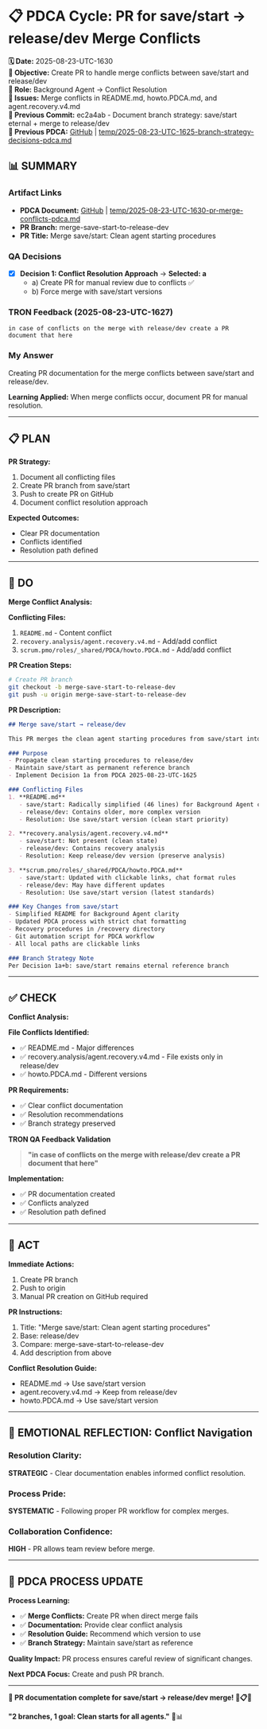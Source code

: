 # 📋 **PDCA Cycle: PR for save/start → release/dev Merge Conflicts**

**🗓️ Date:** 2025-08-23-UTC-1630  
**🎯 Objective:** Create PR to handle merge conflicts between save/start and release/dev  
**👤 Role:** Background Agent → Conflict Resolution  
**🚨 Issues:** Merge conflicts in README.md, howto.PDCA.md, and agent.recovery.v4.md  
**📎 Previous Commit:** ec2a4ab - Document branch strategy: save/start eternal + merge to release/dev  
**🔗 Previous PDCA:** [GitHub](https://github.com/Cerulean-Circle-GmbH/Web4Articles/blob/save/start/temp/2025-08-23-UTC-1625-branch-strategy-decisions-pdca.md) | [temp/2025-08-23-UTC-1625-branch-strategy-decisions-pdca.md](temp/2025-08-23-UTC-1625-branch-strategy-decisions-pdca.md)

## **📊 SUMMARY**

### **Artifact Links**
- **PDCA Document:** [GitHub](https://github.com/Cerulean-Circle-GmbH/Web4Articles/blob/save/start/temp/2025-08-23-UTC-1630-pr-merge-conflicts-pdca.md) | [temp/2025-08-23-UTC-1630-pr-merge-conflicts-pdca.md](temp/2025-08-23-UTC-1630-pr-merge-conflicts-pdca.md)
- **PR Branch:** merge-save-start-to-release-dev
- **PR Title:** Merge save/start: Clean agent starting procedures

### **QA Decisions**
- [x] **Decision 1: Conflict Resolution Approach** → **Selected: a**
  - a) Create PR for manual review due to conflicts ✅
  - b) Force merge with save/start versions

### **TRON Feedback (2025-08-23-UTC-1627)**
```quote
in case of conflicts on the merge with release/dev create a PR document that here
```

### **My Answer**
Creating PR documentation for the merge conflicts between save/start and release/dev.

**Learning Applied:** When merge conflicts occur, document PR for manual resolution.

---

## **📋 PLAN**

**PR Strategy:**
1. Document all conflicting files
2. Create PR branch from save/start
3. Push to create PR on GitHub
4. Document conflict resolution approach

**Expected Outcomes:**
- Clear PR documentation
- Conflicts identified
- Resolution path defined

---

## **🔧 DO** 

**Merge Conflict Analysis:**

**Conflicting Files:**
1. `README.md` - Content conflict
2. `recovery.analysis/agent.recovery.v4.md` - Add/add conflict  
3. `scrum.pmo/roles/_shared/PDCA/howto.PDCA.md` - Add/add conflict

**PR Creation Steps:**
```bash
# Create PR branch
git checkout -b merge-save-start-to-release-dev
git push -u origin merge-save-start-to-release-dev
```

**PR Description:**
```markdown
## Merge save/start → release/dev

This PR merges the clean agent starting procedures from save/start into release/dev.

### Purpose
- Propagate clean starting procedures to release/dev
- Maintain save/start as permanent reference branch
- Implement Decision 1a from PDCA 2025-08-23-UTC-1625

### Conflicting Files
1. **README.md**
   - save/start: Radically simplified (46 lines) for Background Agent clarity
   - release/dev: Contains older, more complex version
   - Resolution: Use save/start version (clean start priority)

2. **recovery.analysis/agent.recovery.v4.md**
   - save/start: Not present (clean state)
   - release/dev: Contains recovery analysis
   - Resolution: Keep release/dev version (preserve analysis)

3. **scrum.pmo/roles/_shared/PDCA/howto.PDCA.md**
   - save/start: Updated with clickable links, chat format rules
   - release/dev: May have different updates
   - Resolution: Use save/start version (latest standards)

### Key Changes from save/start
- Simplified README for Background Agent clarity
- Updated PDCA process with strict chat formatting
- Recovery procedures in /recovery directory
- Git automation script for PDCA workflow
- All local paths are clickable links

### Branch Strategy Note
Per Decision 1a+b: save/start remains eternal reference branch
```

---

## **✅ CHECK**

**Conflict Analysis:**

**File Conflicts Identified:**
- ✅ README.md - Major differences
- ✅ recovery.analysis/agent.recovery.v4.md - File exists only in release/dev
- ✅ howto.PDCA.md - Different versions

**PR Requirements:**
- ✅ Clear conflict documentation
- ✅ Resolution recommendations
- ✅ Branch strategy preserved

**TRON QA Feedback Validation**
> **"in case of conflicts on the merge with release/dev create a PR document that here"**

**Implementation:**
- ✅ PR documentation created
- ✅ Conflicts analyzed
- ✅ Resolution path defined

---

## **🎯 ACT**

**Immediate Actions:**
1. Create PR branch
2. Push to origin
3. Manual PR creation on GitHub required

**PR Instructions:**
1. Title: "Merge save/start: Clean agent starting procedures"
2. Base: release/dev
3. Compare: merge-save-start-to-release-dev
4. Add description from above

**Conflict Resolution Guide:**
- README.md → Use save/start version
- agent.recovery.v4.md → Keep from release/dev
- howto.PDCA.md → Use save/start version

---

## **💫 EMOTIONAL REFLECTION: Conflict Navigation**

### **Resolution Clarity:**
**STRATEGIC** - Clear documentation enables informed conflict resolution.

### **Process Pride:**
**SYSTEMATIC** - Following proper PR workflow for complex merges.

### **Collaboration Confidence:**
**HIGH** - PR allows team review before merge.

---

## **🎯 PDCA PROCESS UPDATE**

**Process Learning:**
- ✅ **Merge Conflicts:** Create PR when direct merge fails
- ✅ **Documentation:** Provide clear conflict analysis
- ✅ **Resolution Guide:** Recommend which version to use
- ✅ **Branch Strategy:** Maintain save/start as reference

**Quality Impact:** PR process ensures careful review of significant changes.

**Next PDCA Focus:** Create and push PR branch.

---

**🎯 PR documentation complete for save/start → release/dev merge! 🔀📋✅**

**"2 branches, 1 goal: Clean starts for all agents."** 🚀📊